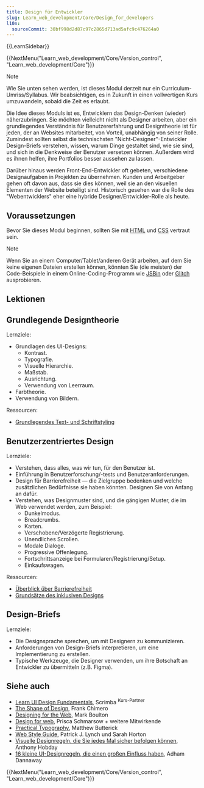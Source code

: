```yaml
---
title: Design für Entwickler
slug: Learn_web_development/Core/Design_for_developers
l10n:
  sourceCommit: 30bf998d2d87c97c2865d713ad5afc9c476264a0
---
```


{{LearnSidebar}}

{{NextMenu("Learn_web_development/Core/Version_control", "Learn_web_development/Core")}}

> [!NOTE]
> Wie Sie unten sehen werden, ist dieses Modul derzeit nur ein Curriculum-Umriss/Syllabus. Wir beabsichtigen, es in Zukunft in einen vollwertigen Kurs umzuwandeln, sobald die Zeit es erlaubt.

Die Idee dieses Moduls ist es, Entwicklern das Design-Denken (wieder) näherzubringen. Sie möchten vielleicht nicht als Designer arbeiten, aber ein grundlegendes Verständnis für Benutzererfahrung und Designtheorie ist für jeden, der an Websites mitarbeitet, von Vorteil, unabhängig von seiner Rolle. Zumindest sollten selbst die technischsten "Nicht-Designer"-Entwickler Design-Briefs verstehen, wissen, warum Dinge gestaltet sind, wie sie sind, und sich in die Denkweise der Benutzer versetzen können. Außerdem wird es ihnen helfen, ihre Portfolios besser aussehen zu lassen.

Darüber hinaus werden Front-End-Entwickler oft gebeten, verschiedene Designaufgaben in Projekten zu übernehmen. Kunden und Arbeitgeber gehen oft davon aus, dass sie dies können, weil sie an den visuellen Elementen der Website beteiligt sind. Historisch gesehen war die Rolle des "Webentwicklers" eher eine hybride Designer/Entwickler-Rolle als heute.

## Voraussetzungen

Bevor Sie dieses Modul beginnen, sollten Sie mit [HTML](/de/docs/Learn_web_development/Core/Structuring_content) und [CSS](/de/docs/Learn_web_development/Core/Styling_basics) vertraut sein.

> [!NOTE]
> Wenn Sie an einem Computer/Tablet/anderen Gerät arbeiten, auf dem Sie keine eigenen Dateien erstellen können, könnten Sie (die meisten) der Code-Beispiele in einem Online-Coding-Programm wie [JSBin](https://jsbin.com/) oder [Glitch](https://glitch.com/) ausprobieren.

## Lektionen

## Grundlegende Designtheorie

Lernziele:

- Grundlagen des UI-Designs:
  - Kontrast.
  - Typografie.
  - Visuelle Hierarchie.
  - Maßstab.
  - Ausrichtung.
  - Verwendung von Leerraum.
- Farbtheorie.
- Verwendung von Bildern.

Ressourcen:

- [Grundlegendes Text- und Schriftstyling](/de/docs/Learn_web_development/Core/Text_styling/Fundamentals)

## Benutzerzentriertes Design

Lernziele:

- Verstehen, dass alles, was wir tun, für den Benutzer ist.
- Einführung in Benutzerforschung/-tests und Benutzeranforderungen.
- Design für Barrierefreiheit — die Zielgruppe bedenken und welche zusätzlichen Bedürfnisse sie haben könnten. Designen Sie von Anfang an dafür.
- Verstehen, was Designmuster sind, und die gängigen Muster, die im Web verwendet werden, zum Beispiel:
  - Dunkelmodus.
  - Breadcrumbs.
  - Karten.
  - Verschobene/Verzögerte Registrierung.
  - Unendliches Scrollen.
  - Modale Dialoge.
  - Progressive Offenlegung.
  - Fortschrittsanzeige bei Formularen/Registrierung/Setup.
  - Einkaufswagen.

Ressourcen:

- [Überblick über Barrierefreiheit](/de/docs/Learn_web_development/Core/Accessibility)
- [Grundsätze des inklusiven Designs](https://inclusivedesignprinciples.info/)

## Design-Briefs

Lernziele:

- Die Designsprache sprechen, um mit Designern zu kommunizieren.
- Anforderungen von Design-Briefs interpretieren, um eine Implementierung zu erstellen.
- Typische Werkzeuge, die Designer verwenden, um ihre Botschaft an Entwickler zu übermitteln (z.B. Figma).

## Siehe auch

- [Learn UI Design Fundamentals](https://scrimba.com/intro-to-ui-design-fundamentals-c0q?via=mdn), Scrimba <sup>Kurs-Partner</sup>
- [The Shape of Design](https://shapeofdesignbook.com/chapters/00-introduction/), Frank Chimero
- [Designing for the Web](https://designingfortheweb.co.uk/), Mark Boulton
- [Design for web](https://designforweb.org/), Prisca Schmarsow + weitere Mitwirkende
- [Practical Typography](https://practicaltypography.com/), Matthew Butterick
- [Web Style Guide](https://webstyleguide.com/), Patrick J. Lynch und Sarah Horton
- [Visuelle Designregeln, die Sie jedes Mal sicher befolgen können](https://anthonyhobday.com/sideprojects/saferules/), Anthony Hobday
- [16 kleine UI-Designregeln, die einen großen Einfluss haben](https://www.adhamdannaway.com/blog/ui-design/ui-design-tips), Adham Dannaway

{{NextMenu("Learn_web_development/Core/Version_control", "Learn_web_development/Core")}}
